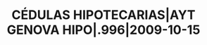 ---
layout: asset
title: CÉDULAS HIPOTECARIAS|AYT GENOVA HIPO|.996|2009-10-15
isin: ES0312300009
---